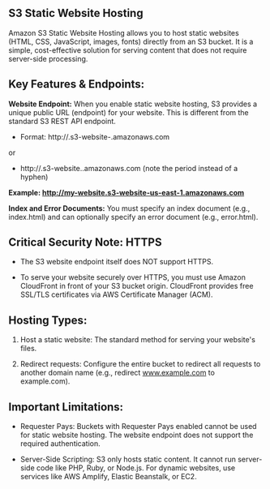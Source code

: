 ## S3 Static Website Hosting
Amazon S3 Static Website Hosting allows you to host static websites (HTML, CSS, JavaScript, images, fonts) directly from an S3 bucket. It is a simple, cost-effective solution for serving content that does not require server-side processing.

## Key Features & Endpoints:
**Website Endpoint:** When you enable static website hosting, S3 provides a unique public URL (endpoint) for your website. This is different from the standard S3 REST API endpoint.

- Format: http://<bucket-name>.s3-website-<Region>.amazonaws.com

or 
- http://<bucket-name>.s3-website.<Region>.amazonaws.com (note the period instead of a hyphen)

**Example: http://my-website.s3-website-us-east-1.amazonaws.com**

**Index and Error Documents:** You must specify an index document (e.g., index.html) and can optionally specify an error document (e.g., error.html).

## Critical Security Note: HTTPS
- The S3 website endpoint itself does NOT support HTTPS.

- To serve your website securely over HTTPS, you must use Amazon CloudFront in front of your S3 bucket origin. CloudFront provides free SSL/TLS certificates via AWS Certificate Manager (ACM).

## Hosting Types:
1. Host a static website: The standard method for serving your website's files.

2. Redirect requests: Configure the entire bucket to redirect all requests to another domain name (e.g., redirect www.example.com to example.com).

## Important Limitations:
- Requester Pays: Buckets with Requester Pays enabled cannot be used for static website hosting. The website endpoint does not support the required authentication.

- Server-Side Scripting: S3 only hosts static content. It cannot run server-side code like PHP, Ruby, or Node.js. For dynamic websites, use services like AWS Amplify, Elastic Beanstalk, or EC2.